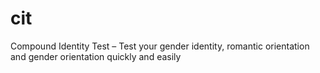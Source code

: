 # cit
Compound Identity Test – Test your gender identity, romantic orientation and gender orientation quickly and easily
